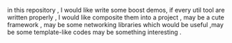 in this repository , I would like write some boost demos,
if every util tool are written properly , 
I would like composite them into a project ,
may be a cute framework , may be some networking libraries which 
would be useful ,may be some template-like codes 
may be something interesting .
